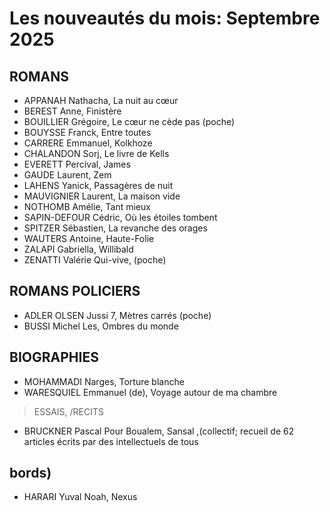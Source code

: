 # Les nouveautés du mois: Septembre 2025

## ROMANS

- APPANAH Nathacha, La nuit au cœur
- BEREST Anne, Finistère
- BOUILLIER Grégoire, Le cœur ne cède pas (poche)
- BOUYSSE Franck, Entre toutes
- CARRERE Emmanuel, Kolkhoze
- CHALANDON Sorj, Le livre de Kells
- EVERETT Percival, James
- GAUDE Laurent, Zem
- LAHENS Yanick, Passagères de nuit
- MAUVIGNIER Laurent, La maison vide
- NOTHOMB Amélie, Tant mieux
- SAPIN-DEFOUR Cédric, Où les étoiles tombent
- SPITZER Sébastien, La revanche des orages
- WAUTERS Antoine, Haute-Folie
- ZALAPI Gabriella, Willibald
- ZENATTI Valérie Qui-vive, (poche)

## ROMANS POLICIERS

- ADLER OLSEN Jussi 7, Mètres carrés (poche)
- BUSSI Michel Les, Ombres du monde

## BIOGRAPHIES

- MOHAMMADI Narges, Torture blanche
- WARESQUIEL Emmanuel (de), Voyage autour de ma chambre
> ESSAIS, /RECITS
- BRUCKNER Pascal Pour Boualem, Sansal
,(collectif; recueil de 62 articles écrits par des intellectuels de tous

## bords)

- HARARI Yuval Noah, Nexus
